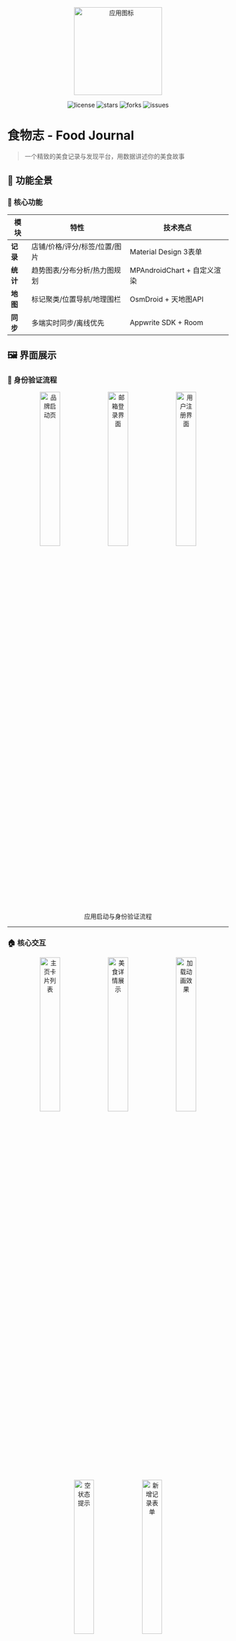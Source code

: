 <div align="center">
  <img src="https://lonelynotes-images.oss-cn-beijing.aliyuncs.com/202504070132246.jpg" width="200" alt="应用图标">
</div>

<p align="center">
  <img alt="license" src="https://img.shields.io/github/license/Lonely0710/food-journal-Android" />
  <img alt="stars" src="https://img.shields.io/github/stars/Lonely0710/food-journal-Android" />
  <img alt="forks" src="https://img.shields.io/github/forks/Lonely0710/food-journal-Android" />
  <img alt="issues" src="https://img.shields.io/github/issues/Lonely0710/food-journal-Android" />
  <!-- 如果你的项目有发布版本，可以取消下面这行的注释 -->
  <!-- <img alt="release" src="https://img.shields.io/github/v/release/Lonely0710/food-journal-Android" /> -->
  <!-- 如果你的项目有总下载量统计，可以取消下面这行的注释 -->
  <!-- <img alt="downloads" src="https://img.shields.io/github/downloads/Lonely0710/food-journal-Android/total" /> -->
</p>

# 食物志 - Food Journal

> 一个精致的美食记录与发现平台，用数据讲述你的美食故事

## 🌟 功能全景

### 📱 核心功能
| 模块     | 特性                          | 技术亮点                    |
| -------- | ----------------------------- | --------------------------- |
| **记录** | 店铺/价格/评分/标签/位置/图片 | Material Design 3表单       |
| **统计** | 趋势图表/分布分析/热力图规划  | MPAndroidChart + 自定义渲染 |
| **地图** | 标记聚类/位置导航/地理围栏    | OsmDroid + 天地图API        |
| **同步** | 多端实时同步/离线优先         | Appwrite SDK + Room         |

## 🖼 界面展示

### 🔐 身份验证流程
<div align="center">
  <img src="https://lonelynotes-images.oss-cn-beijing.aliyuncs.com/202503261750710.png" width="30%" alt="品牌启动页">
  <img src="https://lonelynotes-images.oss-cn-beijing.aliyuncs.com/202503261750751.png" width="30%" alt="邮箱登录界面"> 
  <img src="https://lonelynotes-images.oss-cn-beijing.aliyuncs.com/202503261750759.png" width="30%" alt="用户注册界面">
  
  应用启动与身份验证流程
</div>

---

### 🏠 核心交互
<div align="center">
  <div>
    <img src="https://lonelynotes-images.oss-cn-beijing.aliyuncs.com/202503261750654.png" width="30%" alt="主页卡片列表">
    <img src="https://lonelynotes-images.oss-cn-beijing.aliyuncs.com/202503261750733.png" width="30%" alt="美食详情展示">
    <img src="https://lonelynotes-images.oss-cn-beijing.aliyuncs.com/202503261750619.png" width="30%" alt="加载动画效果">
  </div>
  
  <div style="margin-top:20px">
    <img src="https://lonelynotes-images.oss-cn-beijing.aliyuncs.com/202503261750646.png" width="30%" alt="空状态提示">
    <img src="https://lonelynotes-images.oss-cn-beijing.aliyuncs.com/202503261750627.png" width="30%" alt="新增记录表单">
  </div>
  
  主页功能与数据录入交互
</div>

---

### 📈 数据分析
<div align="center">
  <img src="https://lonelynotes-images.oss-cn-beijing.aliyuncs.com/202504070131202.png" width="30%" alt="筛选统计列表">
  <img src="https://lonelynotes-images.oss-cn-beijing.aliyuncs.com/202503261751904.png" width="30%" alt="可视化图表">
  
  数据统计与分析视图
</div>

---

### 🌍 地理分布
<div align="center">
  <img src="https://lonelynotes-images.oss-cn-beijing.aliyuncs.com/202503261751479.png" width="30%" alt="美食地图概览">
  <img src="https://lonelynotes-images.oss-cn-beijing.aliyuncs.com/202503261751409.png" width="30%" alt="位置标记详情">
  
  地理位置标记与探索
</div>

---

### 👤 用户管理
<div align="center">
  <img src="https://lonelynotes-images.oss-cn-beijing.aliyuncs.com/202503261751704.png" width="30%" alt="个人资料管理">
  
  账户与个人信息管理
</div>

## 🏗️ 技术架构

### 系统设计
```text
架构模式: 单Activity多Fragment
开发语言: Java
核心组件:
  ├── 数据层: Repository模式 + Appwrite SDK
  ├── 展示层: ViewBinding + LiveData
  ├── 业务层: 模块化Fragment设计
  └── 工具层: Glide图片处理 + MPAndroidChart
```
## ⚙️ 配置指南
### 环境要求
- Android Studio Flamingo+

- Java 11+

- Appwrite服务实例

### 云服务配置
1. 复制配置文件模板：
   ```bash
   cp app/src/main/java/com/example/tastylog/config/AppConfig.template.java \
      app/src/main/java/com/example/tastylog/config/AppConfig.java
   ```
2. 配置Appwrite参数：
   ```java
   public class AppConfig {
       public static final String APPWRITE_PROJECT_ID = "your_project_id";
       public static final String APPWRITE_DATABASE_ID = "food_journal";
       // 其他配置项...
   }
   ```
3. 初始化云资源：
   ```bash
   # 创建存储桶
   appwrite storage createBucket --name food-images --permission read
   ```

## 📦 安装与使用

### APK安装
```bash
adb install app/release/foodjournal-v1.0.0.apk
```

### 开发构建
```bash
# 调试版本
./gradlew assembleDebug

# 发布版本
./gradlew assembleRelease
```

## 🌱 贡献指引
欢迎通过以下方式参与项目：
- 在Issues报告问题或建议
- 提交Pull Request时请：
  - 遵循现有代码风格
  - 更新相关文档
  - 添加必要的单元测试

## 📜 许可协议
本项目基于 [MIT License](LICENSE) 开源，允许自由使用和修改，但需保留原始版权声明。

---

<details>
<summary>📮 联系维护者</summary>

**核心开发者**：Lonely团队  
**电子邮箱**：lingsou43@gmail.com  
**技术栈咨询**：欢迎提交Issue讨论  
**路线图**：  
- [x] 基础功能实现 (2025 Q1)  
- [ ] 热力图分析 (2025 Q3)  
- [ ] AI美食推荐 (2026 Q1)  
</details>